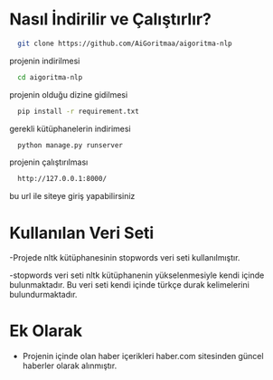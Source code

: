 # Nasıl İndirilir ve Çalıştırlır?

```bash
  git clone https://github.com/AiGoritmaa/aigoritma-nlp
```
projenin indirilmesi
```bash
  cd aigoritma-nlp
```
projenin olduğu dizine gidilmesi
```bash
  pip install -r requirement.txt
```
gerekli kütüphanelerin indirimesi
```bash
  python manage.py runserver
```
projenin çalıştırılması
```bash
  http://127.0.0.1:8000/
```
bu url ile siteye giriş yapabilirsiniz

 # Kullanılan Veri Seti
 -Projede nltk kütüphanesinin stopwords veri seti kullanılmıştır. 
 
 -stopwords veri seti nltk kütüphanenin yükselenmesiyle kendi içinde bulunmaktadır. Bu veri seti kendi içinde türkçe durak kelimelerini bulundurmaktadır.

 # Ek Olarak
- Projenin içinde olan haber içerikleri haber.com sitesinden güncel haberler olarak alınmıştır.
